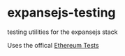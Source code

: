 # expansejs-testing
testing utilities for the expansejs stack

Uses the offical [Ethereum Tests](https://github.com/ethereum/tests)
